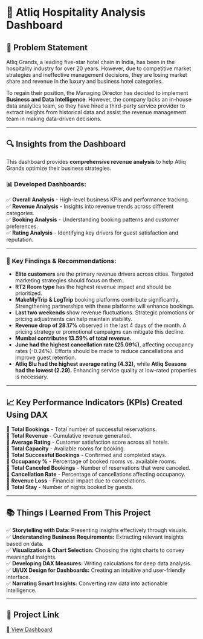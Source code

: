 # 🏨 Atliq Hospitality Analysis Dashboard  

## 📌 Problem Statement  
Atliq Grands, a leading five-star hotel chain in India, has been in the hospitality industry for over 20 years. However, due to competitive market strategies and ineffective management decisions, they are losing market share and revenue in the luxury and business hotel categories.  

To regain their position, the Managing Director has decided to implement **Business and Data Intelligence**. However, the company lacks an in-house data analytics team, so they have hired a third-party service provider to extract insights from historical data and assist the revenue management team in making data-driven decisions.  

---

## 🔍 Insights from the Dashboard  
This dashboard provides **comprehensive revenue analysis** to help Atliq Grands optimize their business strategies.  

### 📊 **Developed Dashboards:**  
✅ **Overall Analysis** - High-level business KPIs and performance tracking.  
✅ **Revenue Analysis** - Insights into revenue trends across different categories.  
✅ **Booking Analysis** - Understanding booking patterns and customer preferences.  
✅ **Rating Analysis** - Identifying key drivers for guest satisfaction and reputation.  

---

### 📌 **Key Findings & Recommendations:**  
- **Elite customers** are the primary revenue drivers across cities. Targeted marketing strategies should focus on them.  
- **RT2 Room type** has the highest revenue impact and should be prioritized.  
- **MakeMyTrip & LogTrip** booking platforms contribute significantly. Strengthening partnerships with these platforms will enhance bookings.  
- **Last two weekends** show revenue fluctuations. Strategic promotions or pricing adjustments can help maintain stability.  
- **Revenue drop of 28.17%** observed in the last 4 days of the month. A pricing strategy or promotional campaigns can mitigate this decline.  
- **Mumbai contributes 13.59% of total revenue.**  
- **June had the highest cancellation rate (25.09%)**, affecting occupancy rates (-0.24%). Efforts should be made to reduce cancellations and improve guest retention.  
- **Atliq Blu had the highest average rating (4.32),** while **Atliq Seasons had the lowest (2.29).** Enhancing service quality at low-rated properties is necessary.  

---

## 📈 **Key Performance Indicators (KPIs) Created Using DAX**  
📌 **Total Bookings** - Total number of successful reservations.  
📌 **Total Revenue** - Cumulative revenue generated.  
📌 **Average Rating** - Customer satisfaction score across all hotels.  
📌 **Total Capacity** - Available rooms for booking.  
📌 **Total Successful Bookings** - Confirmed and completed stays.  
📌 **Occupancy %** - Percentage of booked rooms vs. available rooms.  
📌 **Total Canceled Bookings** - Number of reservations that were canceled.  
📌 **Cancellation Rate** - Percentage of cancellations affecting occupancy.  
📌 **Revenue Loss** - Financial impact due to cancellations.  
📌 **Total Stay** - Number of nights booked by guests.  

---

## 📚 **Things I Learned From This Project**  
✅ **Storytelling with Data:** Presenting insights effectively through visuals.  
✅ **Understanding Business Requirements:** Extracting relevant insights based on data.  
✅ **Visualization & Chart Selection:** Choosing the right charts to convey meaningful insights.  
✅ **Developing DAX Measures:** Writing calculations for deep data analysis.  
✅ **UI/UX Design for Dashboards:** Creating an intuitive and user-friendly interface.  
✅ **Narrating Smart Insights:** Converting raw data into actionable intelligence.  

---

## 🔗 **Project Link**  
[🔗 View Dashboard](https://app.powerbi.com/view?r=eyJrIjoiOGZiMGNmZjUtMzZmMC00MTJhLTg0NWItMGM1YWFjNTQ0MWE3IiwidCI6ImM2ZTU0OWIzLTVmNDUtNDAzMi1hYWU5LWQ0MjQ0ZGM1YjJjNCJ9&pageName=9eff58b7a77793593a36) 


